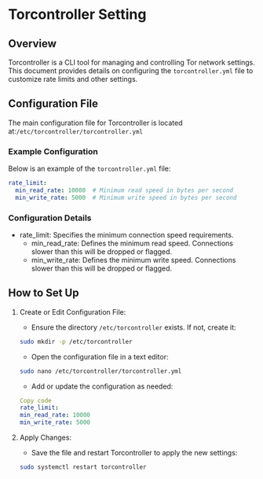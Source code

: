 # Torcontroller Setting

## Overview

Torcontroller is a CLI tool for managing and controlling Tor network settings. This document provides details on configuring the `torcontroller.yml` file to customize rate limits and other settings.

## Configuration File

The main configuration file for Torcontroller is located at:`/etc/torcontroller/torcontroller.yml`

### Example Configuration

Below is an example of the `torcontroller.yml` file:

```yaml
rate_limit:
  min_read_rate: 10000  # Minimum read speed in bytes per second
  min_write_rate: 5000  # Minimum write speed in bytes per second
```

### Configuration Details

- rate_limit: Specifies the minimum connection speed requirements.
  - min_read_rate: Defines the minimum read speed. Connections slower than this will be dropped or flagged.
  - min_write_rate: Defines the minimum write speed. Connections slower than this will be dropped or flagged.

## How to Set Up

1. Create or Edit Configuration File:

   - Ensure the directory `/etc/torcontroller` exists. If not, create it:

    ```bash
    sudo mkdir -p /etc/torcontroller
    ```

   - Open the configuration file in a text editor:

    ```bash
    sudo nano /etc/torcontroller/torcontroller.yml
    ```

   - Add or update the configuration as needed:

    ```yaml
    Copy code
    rate_limit:
    min_read_rate: 10000
    min_write_rate: 5000
    ```

2. Apply Changes:

    - Save the file and restart Torcontroller to apply the new settings:

    ```bash
    sudo systemctl restart torcontroller
    ```
